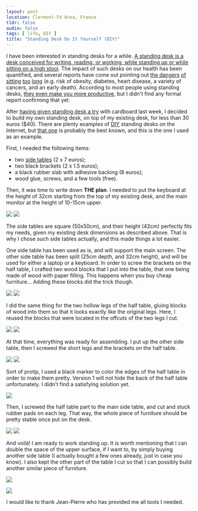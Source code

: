 ```yaml
---
layout: post
location: Clermont-Fd Area, France
tldr: false
audio: false
tags: [ life, DIY ]
title: "Standing Desk Do It Yourself (DIY)"
---
```


I have been interested in standing desks for a while. [A standing desk is a desk
conceived for writing, reading, or working, while standing up or while sitting
on a high stool](http://en.wikipedia.org/wiki/Standing_desk). The impact of such
desks on our health has been quantified, and several reports have come out
pointing out [the
dangers](http://www.huffingtonpost.com/chris-kresser/sitting-health_b_2897289.html)
[of
sitting](http://healthland.time.com/2011/04/13/the-dangers-of-sitting-at-work%E2%80%94and-standing/)
[too](http://www.nytimes.com/2011/04/17/magazine/mag-17sitting-t.html)
[long](http://mashable.com/2011/05/09/sitting-down-infographic/) (e.g. risk
of obesity, diabetes, heart disease, a variety of cancers, and an early death).
According to most people using standing desks, [they even make you more
productive](http://readwrite.com/2013/09/26/standing-desks-productivity), but I
didn't find any formal report confirming that yet.

After [having given standing desk a
try](https://twitter.com/couac/status/443674631892123649) with cardboard last
week, I decided to build my own standing desk, on top of my existing desk, for
less than 30 euros ($40). There are plenty examples of
[DIY](http://en.wikipedia.org/wiki/Do_it_yourself) standing desks on the
Internet, but [that
one](http://iamnotaprogrammer.com/Ikea-Standing-desk-for-22-dollars.html) is
probably the best known, and this is the one I used as an example.

First, I needed the following items:

* two [side tables](http://www.but.fr/produits/43394/Table-basse-NEXT-2-wenge.html) (2 x 7 euros);
* two black brackets (2 x 1.5 euros);
* a black rubber slab with adhesive backing (8 euros);
* wood glue, screws, and a few tools (free).

Then, it was time to write down **THE plan**. I needed to put the keyboard
at the height of 32cm starting from the top of my existing desk, and the main
monitor at the height of 10-15cm upper.

<p class="aligned-images">
    <a href="/images/posts/standing-desk/items.jpg"><img src="/images/posts/standing-desk/items.jpg" /></a>
    <a href="/images/posts/standing-desk/the-plan.jpg"><img src="/images/posts/standing-desk/the-plan.jpg" /></a>
</p>

The side tables are square (50x50cm), and their height (42cm) perfectly fits my
needs, given my existing desk dimensions as described above. That is why I chose
such side tables actually, and this made things a lot easier.

One side table has been used as is, and will support the main screen. The other
side table has been split (25cm depth, and 32cm height), and will be used for
either a laptop or a keyboard.
In order to screw the brackets on the half table, I crafted two wood blocks that
I put into the table, that one being made of wood with paper filling. This
happens when you buy cheap furniture... Adding these blocks did the trick
though.

<p class="aligned-images">
    <a href="/images/posts/standing-desk/half-table.jpg"><img src="/images/posts/standing-desk/half-table.jpg" /></a>
    <a href="/images/posts/standing-desk/blocks.jpg"><img src="/images/posts/standing-desk/blocks.jpg" /></a>
</p>

I did the same thing for the two hollow legs of the half table, gluing blocks of
wood into them so that it looks exactly like the original legs. Here, I reused
the blocks that were located in the offcuts of the two legs I cut.

<p class="aligned-images">
    <a href="/images/posts/standing-desk/legs.jpg"><img src="/images/posts/standing-desk/legs.jpg" /></a>
    <a href="/images/posts/standing-desk/wood-block-legs.jpg"><img src="/images/posts/standing-desk/wood-block-legs.jpg" /></a>
</p>

At that time, everything was ready for assembling. I put up the other side
table, then I screwed the short legs and the brackets on the half table.

<p class="aligned-images">
    <a href="/images/posts/standing-desk/table.jpg"><img src="/images/posts/standing-desk/table.jpg" /></a>
    <a href="/images/posts/standing-desk/blocks-and-brackets.jpg"><img src="/images/posts/standing-desk/blocks-and-brackets.jpg" /></a>
</p>

Sort of protip, I used a black marker to color the edges of the half table in
order to make them pretty. Version 1 will not hide the back of the half table
unfortunately. I didn't find a satisfying solution yet.

![](/images/posts/standing-desk/black-marker.jpg)

Then, I screwed the half table part to the main side table, and cut and stuck
rubber pads on each leg. That way, the whole piece of furniture should be pretty
stable once put on the desk.

<p class="aligned-images">
    <a href="/images/posts/standing-desk/assembling.jpg"><img src="/images/posts/standing-desk/assembling.jpg" /></a>
    <a href="/images/posts/standing-desk/rubber-pads.jpg"><img src="/images/posts/standing-desk/rubber-pads.jpg" /></a>
</p>

And voilà! I am ready to work standing up. It is worth mentioning that I can
double the space of the upper surface, if I want to, by simply buying another
side table (I actually bought a few ones already, just in case you know). I also
kept the other part of the table I cut so that I can possibly build another
similar piece of furniture.

![](/images/posts/standing-desk/final-front.jpg)

![](/images/posts/standing-desk/final-back.jpg)

I would like to thank Jean-Pierre who has provided me all tools I needed.
